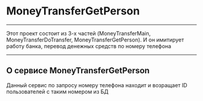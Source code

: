 # MoneyTransferGetPerson

---

Этот проект состоит из 3-х частей (MoneyTransferMain, MoneyTransferDoTransfer, MoneyTransferGetPerson). И он имитирует работу банка, перевод денежных средств по номеру телефона

---

## О сервисе MoneyTransferGetPerson

Данный сервис по запросу номеру телефона находит и возращает ID пользователей с таким номером из БД
